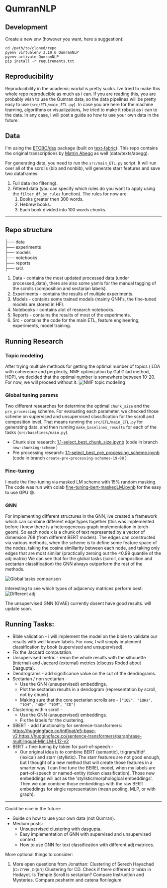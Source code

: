 # QumranNLP
## Development
Create a new env (however you want, here a suggestion):
```shell
cd /path/to/cloned/repo
pyenv virtualenv 3.10.0 QumranNLP
pyenv activate QumranNLP
pip install -r requirements.txt
```

## Reproducibility
Reproducibility in the academic workd is pretty sucks. Ive tried to make this whole repo reproducible as much as i can.
If you are reading this, you are probably wish to use the Qumran data, so the data pipelines will be pretty easy to use (`src/ETL/main_ETL.py`).
In case you are here for the machine learning, algorithms or visualizations, Ive tried to make it robust as i can to the data.
In any case, i will post a guide so how to use your own data in the future.



## Data
I'm using the [ETCBC/dss](https://github.com/ETCBC/dss/tree/master) package (built on [text-fabric](https://github.com/annotation/text-fabric/)).
This repo contains the original transcriptions by [Matrin Abegg](https://en.wikipedia.org/wiki/Martin_Abegg) as well (data/texts/abegg).

For generating data, you need to run the `src/main_ETL.py` script.
It will run over all of the scrolls (bib and nonbib), will generate starr features and save two dataframes:
1. Full data (no filtering).
2. Filtered data (you can specify which rules do you want to apply using the `filter_df_by_rules` function). The rules for now are:
   1. Books greater then 300 words.
   2. Hebrew books.
   3. Each book divided into 100 words chunks.





---
## Repo structure

├── data\
├── experiments\
├── models\
├── notebooks\
├── reports\
├── src\

1. Data - contains the most updated processed data (under processed_data), there are also some yamls for the manual tagging of the scrolls (composition and sectarian labels).
2. Experiments - contains the results of multiple experiments.
3. Models - contains some trained models (mainly GNN's, the fine-tuned models are stored in HF).
4. Notebooks - contains alot of research notebooks.
5. Reports - contains the results of most of the experiments.
6. Src - contains the code for the main ETL, feature engineering, experiments, model training.

## Running Research
### Topic modeling
After trying multiple methods for getting the optimal number of topics 
( LDA with coherence and perplexity, NMF optimization by Gal Gilad method, HDP), we decided that the optimal number is somewhere between 10-20.
For now, we will proceed without it.
![NMF topic modeling](reports/plots/nmf_topic_modeling.png "NMF topic modeling")


### Global tuning params
Two different researches for determine the optimal `chunk_size` and the `pre_processing` scheme.
For evaluating each parameter, we checked those scheme on supervised and unsupervised classification for the scroll and composition level.
That means running the `src/ETL/main_ETL.py` for generating data, and then running `make_baselines_results` for each of the tasks (`src/baselines/main.py`).
* Chunk size research: [1.1-select_best_chunk_size.ipynb](notebooks%2F1.1-select_best_chunk_size.ipynb) (code in branch `new-chunking-scheme` )
* Pre processing research: [1.1-select_best_pre_processing_scheme.ipynb](notebooks%2F1.1-select_best_pre_processing_scheme.ipynb) (code in branch `create-pre-processing-schemes-19-08` )

### Fine-tuning
I made the fine-tuning via masked LM scheme with 15% random masking. 
The code was run with colab [fine-tuning-bert-maskedLM.ipynb](https://colab.research.google.com/drive/1N60StbssmT7ssd7ykXP9apKdaVdBa8-7?usp=sharing) for the easy to use GPU 😅. 

### GNN
For implementing different structures in the GNN, ive created a framework which can combine different edge types together (this was implemented before i knew there is a heterogeneous graph implementation in torch-geom).
So each node x is a chunk of text represented by a vector of dimension 768 (from different BERT models).
The edges can constructed via various methods, when the scheme is to define some feature space of the nodes, taking the cosine similiarity between each node, and taking only edges that are most similar (practically zeroing out the <0.99 quantile of the adj matrix)
We can see that for the global tasks (scroll, composition and sectarian classification) the GNN always outperform the rest of the methods.

![Global tasks comparison](experiments/gnn/comparsion_plot_all_tasks.png "Global tasks comparison")

Interesting to see which types of adjacency matrices perform best:
![Different adj](experiments/gnn/comparsion_plot_all_tasks_different_adj.png "Different adj")

The unsupervised GNN (GVAE) currently dosent have good results. will update soon.

## Running Tasks:
- Bible validation - i will implement the model on the bible to validate our results with well known labels. For now, I will simply implement classification by book (supervised and unsupervised).
- Fix the Jaccard computation.
- Unsupervised metric - rerun the whole results with the silhouette (internal) and Jaccard (external) metrics (discuss Roded about Dasgupta).
- Dendrograms - add significance value on the cut of the dendrograms.
- Sectarian / non sectarian - 
  - Use the GNN (unsupervised) embeddings.
  - Plot the sectarian results in a dendogram (representation by scroll, not by chunk).
  - Making sure that the core sectarian scrolls are - `["1QS", "1QHa", "1QH", "4QH" "1QM", "CD"]`
- Clustering within scroll - 
  - Use the GNN (unsupervised) embeddings.
  - Fix the labels for the clustering.
- SBERT - add functionality for sentence-transformers: https://huggingface.co/intfloat/e5-base-v2,https://huggingface.co/sentence-transformers/paraphrase-multilingual-MiniLM-L12-v2 
- BERT + fine-tuning by token for part-of-speech - 
  - Our original idea is to combine BERT (semantic), trigram/tfidf (lexical) and starr (stylistic). The starr features are not good enough, but I thought of a new method that will create those features in a smarter way. I can fine tune the BEREL model, when my labels are part-of-speech or named-entity (token classification).
    Those new embeddings will act as the 'stylistic/morphological embeddings'.
    Then we can combine those embeddings with the raw BERT embeddings for single representation (mean pooling, MLP, or with graph).
 

----- 
Could be nice in the future:
* Guide on how to use your own data (not Qumran).
* Medium posts:
  * Unsupervised clustering with dasgupta.
  * Easy implementation of GNN with supervised and unsupervised context. 
  * How to use GNN for text classification with different adj matrices.

More optional things to consider:
1. More open questions from Jonathan:
Clustering of Serech Hayachad (חוקים, שירה וכו)
Clustering for CD.
Check if there different מזמורים in Hodayot.
Is Temple Scroll is sectarian?
Compare Instruction and Mysteries.
Compare pesharim and catena florilegium.
